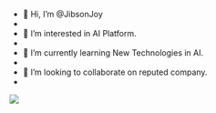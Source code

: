 - 👋 Hi, I’m @JibsonJoy
- 
- 👀 I’m interested in AI Platform.
- 
- 🌱 I’m currently learning New Technologies in AI.
- 
- 💞️ I’m looking to collaborate on reputed company.
- 

![](https://1.bp.blogspot.com/-1jq9R-na21U/Xwhip410sFI/AAAAAAAAAAY/fLO-FzWFlU8eKiCA5-IWAR22YoC1mM8-QCLcBGAsYHQ/s2048/real-ai.jpg)



<!---
JibsonJoy/JibsonJoy is a ✨ special ✨ repository because its `README.md` (this file) appears on your GitHub profile.
You can click the Preview link to take a look at your changes.
--->
